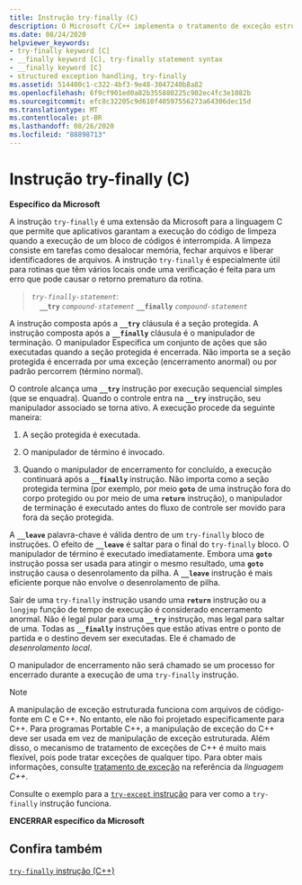 ```yaml
---
title: Instrução try-finally (C)
description: O Microsoft C/C++ implementa o tratamento de exceção estruturado (SEH) usando uma extensão de linguagem de instrução try-finally.
ms.date: 08/24/2020
helpviewer_keywords:
- try-finally keyword [C]
- __finally keyword [C], try-finally statement syntax
- __finally keyword [C]
- structured exception handling, try-finally
ms.assetid: 514400c1-c322-4bf3-9e48-3047240b8a82
ms.openlocfilehash: 6f9cf901ed0a82b355880225c902ec4fc3e1082b
ms.sourcegitcommit: efc8c32205c9d610f40597556273a64306dec15d
ms.translationtype: MT
ms.contentlocale: pt-BR
ms.lasthandoff: 08/26/2020
ms.locfileid: "88898713"
---
```

# <a name="try-finally-statement-c"></a>Instrução try-finally (C)

**Específico da Microsoft**

A instrução `try-finally` é uma extensão da Microsoft para a linguagem C que permite que aplicativos garantam a execução do código de limpeza quando a execução de um bloco de códigos é interrompida. A limpeza consiste em tarefas como desalocar memória, fechar arquivos e liberar identificadores de arquivos. A instrução `try-finally` é especialmente útil para rotinas que têm vários locais onde uma verificação é feita para um erro que pode causar o retorno prematuro da rotina.

> *`try-finally-statement`*:\
> &emsp;**`__try`** *`compound-statement`* **`__finally`** *`compound-statement`*

A instrução composta após a **`__try`** cláusula é a seção protegida. A instrução composta após a **`__finally`** cláusula é o manipulador de terminação. O manipulador Especifica um conjunto de ações que são executadas quando a seção protegida é encerrada. Não importa se a seção protegida é encerrada por uma exceção (encerramento anormal) ou por padrão percorrem (término normal).

O controle alcança uma **`__try`** instrução por execução sequencial simples (que se enquadra). Quando o controle entra na **`__try`** instrução, seu manipulador associado se torna ativo. A execução procede da seguinte maneira:

1. A seção protegida é executada.

1. O manipulador de término é invocado.

1. Quando o manipulador de encerramento for concluído, a execução continuará após a **`__finally`** instrução. Não importa como a seção protegida termina (por exemplo, por meio **`goto`** de uma instrução fora do corpo protegido ou por meio de uma **`return`** instrução), o manipulador de terminação é executado antes do fluxo de controle ser movido para fora da seção protegida.

A **`__leave`** palavra-chave é válida dentro de um `try-finally` bloco de instruções. O efeito de **`__leave`** é saltar para o final do `try-finally` bloco. O manipulador de término é executado imediatamente. Embora uma **`goto`** instrução possa ser usada para atingir o mesmo resultado, uma **`goto`** instrução causa o desenrolamento da pilha. A **`__leave`** instrução é mais eficiente porque não envolve o desenrolamento de pilha.

Sair de uma `try-finally` instrução usando uma **`return`** instrução ou a `longjmp` função de tempo de execução é considerado encerramento anormal. Não é legal pular para uma **`__try`** instrução, mas legal para saltar de uma. Todas as **`__finally`** instruções que estão ativas entre o ponto de partida e o destino devem ser executadas. Ele é chamado de *desenrolamento local*.

O manipulador de encerramento não será chamado se um processo for encerrado durante a execução de uma `try-finally` instrução.

> [!NOTE]
> A manipulação de exceção estruturada funciona com arquivos de código-fonte em C e C++. No entanto, ele não foi projetado especificamente para C++. Para programas Portable C++, a manipulação de exceção do C++ deve ser usada em vez de manipulação de exceção estruturada. Além disso, o mecanismo de tratamento de exceções de C++ é muito mais flexível, pois pode tratar exceções de qualquer tipo. Para obter mais informações, consulte [tratamento de exceção](../cpp/exception-handling-in-visual-cpp.md) na referência da *linguagem C++*.

Consulte o exemplo para a [ `try-except` instrução](../c-language/try-except-statement-c.md) para ver como a `try-finally` instrução funciona.

**ENCERRAR específico da Microsoft**

## <a name="see-also"></a>Confira também

[`try-finally` instrução (C++)](../cpp/try-finally-statement.md)
